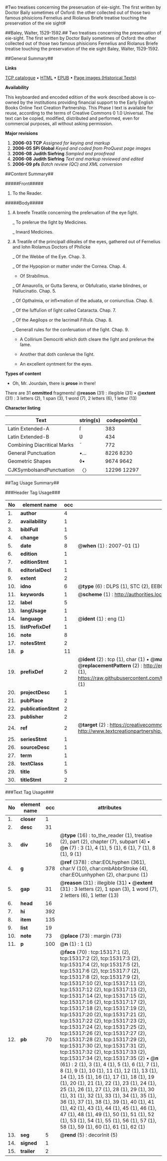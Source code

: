 #Two treatises concerning the preseruation of eie-sight. The first written by Doctor Baily sometimes of Oxford: the other collected out of those two famous phisicions Fernelius and Riolanus Briefe treatise touching the preservation of the eie sight#

##Baley, Walter, 1529-1592.##
Two treatises concerning the preseruation of eie-sight. The first written by Doctor Baily sometimes of Oxford: the other collected out of those two famous phisicions Fernelius and Riolanus
Briefe treatise touching the preservation of the eie sight
Baley, Walter, 1529-1592.

##General Summary##

**Links**

[TCP catalogue](http://www.ota.ox.ac.uk/tcp/)  • 
[HTML](http://tei.it.ox.ac.uk/tcp/Texts-HTML/free/A01/A01822.html)  • 
[EPUB](http://tei.it.ox.ac.uk/tcp/Texts-EPUB/free/A01/A01822.epub) • 
[Page images (Historical Texts)](https://data.historicaltexts.jisc.ac.uk/view?pubId=eebo-99850131e&pageId=eebo-99850131e-15317-1)

**Availability**

This keyboarded and encoded edition of the
	       work described above is co-owned by the institutions
	       providing financial support to the Early English Books
	       Online Text Creation Partnership. This Phase I text is
	       available for reuse, according to the terms of Creative
	       Commons 0 1.0 Universal. The text can be copied,
	       modified, distributed and performed, even for
	       commercial purposes, all without asking permission.

**Major revisions**

1. __2006-03__ __TCP__ *Assigned for keying and markup*
1. __2006-05__ __SPi Global__ *Keyed and coded from ProQuest page images*
1. __2006-08__ __Judith Siefring__ *Sampled and proofread*
1. __2006-08__ __Judith Siefring__ *Text and markup reviewed and edited*
1. __2006-09__ __pfs__ *Batch review (QC) and XML conversion*

##Content Summary##

#####Front#####

1. To the Reader.

#####Body#####

1. A breefe Treatiſe concerning the preſeruation of the eye ſight.

    _ To preſerue the ſight by Medicines.

    _ Inward Medicines.

1. A Treatiſe of the principall diſeaſes of the eyes, gathered out of Fernelius and Iohn Riolamus Doctors of Phiſicke

    _ Of the Webbe of the Eye. Chap. 3.

    _ Of the Hypopion or matter vnder the Cornea. Chap. 4.

      * Of Strabiſmus.

    _ Of Amauroſis, or Gutta Serena, or Obfuſcatio, starke blindnes, or Hallucinatio. Chap. 5.

    _ Of Opthalmia, or infl•mation of the aduata, or coniunctiua. Chap. 6.

    _ Of the ſuffuſion of ſight called Cataracta. Chap. 7.

    _ Of the Aegilops or the lacrimall Fiſtula. Chap. 8.

    _ Generall rules for the conſeruation of the ſight. Chap. 9.

      * A Collirium Democriti which doth cleare the ſight and preſerue the ſame.

      * Another that doth conſerue the ſight.

      * An excellent oyntment for the eyes.

**Types of content**

  * Oh, Mr. Jourdain, there is **prose** in there!

There are 31 **ommitted** fragments! 
 @__reason__ (31) : illegible (31)  •  @__extent__ (31) : 3 letters (2), 1 span (3), 1 word (7), 2 letters (6), 1 letter (13)

**Character listing**


|Text|string(s)|codepoint(s)|
|---|---|---|
|Latin Extended-A|ſ|383|
|Latin Extended-B|Ʋ|434|
|Combining             Diacritical Marks|̄|772|
|General Punctuation|•…|8226 8230|
|Geometric Shapes|◊▪|9674 9642|
|CJKSymbolsandPunctuation|〈〉|12296 12297|

##Tag Usage Summary##

###Header Tag Usage###

|No|element name|occ|attributes|
|---|---|---|---|
|1.|__author__|4||
|2.|__availability__|1||
|3.|__biblFull__|1||
|4.|__change__|5||
|5.|__date__|8| @__when__ (1) : 2007-01 (1)|
|6.|__edition__|1||
|7.|__editionStmt__|1||
|8.|__editorialDecl__|1||
|9.|__extent__|2||
|10.|__idno__|6| @__type__ (6) : DLPS (1), STC (2), EEBO-CITATION (1), PROQUEST (1), VID (1)|
|11.|__keywords__|1| @__scheme__ (1) : http://authorities.loc.gov/ (1)|
|12.|__label__|5||
|13.|__langUsage__|1||
|14.|__language__|1| @__ident__ (1) : eng (1)|
|15.|__listPrefixDef__|1||
|16.|__note__|8||
|17.|__notesStmt__|2||
|18.|__p__|11||
|19.|__prefixDef__|2| @__ident__ (2) : tcp (1), char (1)  •  @__matchPattern__ (2) : ([0-9\-]+):([0-9IVX]+) (1), (.+) (1)  •  @__replacementPattern__ (2) : http://eebo.chadwyck.com/downloadtiff?vid=$1&page=$2 (1), https://raw.githubusercontent.com/textcreationpartnership/Texts/master/tcpchars.xml#$1 (1)|
|20.|__projectDesc__|1||
|21.|__pubPlace__|2||
|22.|__publicationStmt__|2||
|23.|__publisher__|2||
|24.|__ref__|2| @__target__ (2) : https://creativecommons.org/publicdomain/zero/1.0/ (1), http://www.textcreationpartnership.org/docs/. (1)|
|25.|__seriesStmt__|1||
|26.|__sourceDesc__|1||
|27.|__term__|1||
|28.|__textClass__|1||
|29.|__title__|5||
|30.|__titleStmt__|2||


###Text Tag Usage###

|No|element name|occ|attributes|
|---|---|---|---|
|1.|__closer__|1||
|2.|__desc__|31||
|3.|__div__|16| @__type__ (16) : to_the_reader (1), treatise (2), part (2), chapter (7), subpart (4)  •  @__n__ (7) : 3 (1), 4 (1), 5 (1), 6 (1), 7 (1), 8 (1), 9 (1)|
|4.|__g__|378| @__ref__ (378) : char:EOLhyphen (361), char:V (10), char:cmbAbbrStroke (4), char:EOLunhyphen (2), char:punc (1)|
|5.|__gap__|31| @__reason__ (31) : illegible (31)  •  @__extent__ (31) : 3 letters (2), 1 span (3), 1 word (7), 2 letters (6), 1 letter (13)|
|6.|__head__|16||
|7.|__hi__|392||
|8.|__item__|135||
|9.|__list__|19||
|10.|__note__|73| @__place__ (73) : margin (73)|
|11.|__p__|100| @__n__ (1) : 1 (1)|
|12.|__pb__|70| @__facs__ (70) : tcp:15317:1 (2), tcp:15317:2 (2), tcp:15317:3 (2), tcp:15317:4 (2), tcp:15317:5 (2), tcp:15317:6 (2), tcp:15317:7 (2), tcp:15317:8 (2), tcp:15317:9 (2), tcp:15317:10 (2), tcp:15317:11 (2), tcp:15317:12 (2), tcp:15317:13 (2), tcp:15317:14 (2), tcp:15317:15 (2), tcp:15317:16 (2), tcp:15317:17 (2), tcp:15317:18 (2), tcp:15317:19 (2), tcp:15317:20 (2), tcp:15317:21 (2), tcp:15317:22 (2), tcp:15317:23 (2), tcp:15317:24 (2), tcp:15317:25 (2), tcp:15317:26 (2), tcp:15317:27 (2), tcp:15317:28 (2), tcp:15317:29 (2), tcp:15317:30 (2), tcp:15317:31 (2), tcp:15317:32 (2), tcp:15317:33 (2), tcp:15317:34 (2), tcp:15317:35 (2)  •  @__n__ (61) : 2 (1), 3 (1), 4 (1), 5 (1), 6 (1), 7 (1), 8 (1), 9 (1), 10 (1), 11 (1), 12 (1), 13 (1), 14 (1), 15 (1), 16 (1), 17 (1), 18 (1), 19 (1), 20 (1), 21 (1), 22 (1), 23 (1), 24 (1), 25 (1), 26 (1), 27 (1), 28 (1), 29 (1), 30 (1), 31 (1), 32 (1), 33 (1), 34 (1), 35 (1), 36 (1), 37 (1), 38 (1), 39 (1), 40 (1), 41 (1), 42 (1), 43 (1), 44 (1), 45 (1), 46 (1), 47 (1), 48 (1), 49 (1), 50 (1), 51 (1), 52 (1), 53 (1), 54 (1), 55 (1), 56 (1), 57 (1), 58 (1), 59 (1), 60 (1), 61 (1), 62 (1)|
|13.|__seg__|5| @__rend__ (5) : decorInit (5)|
|14.|__signed__|1||
|15.|__trailer__|2||
